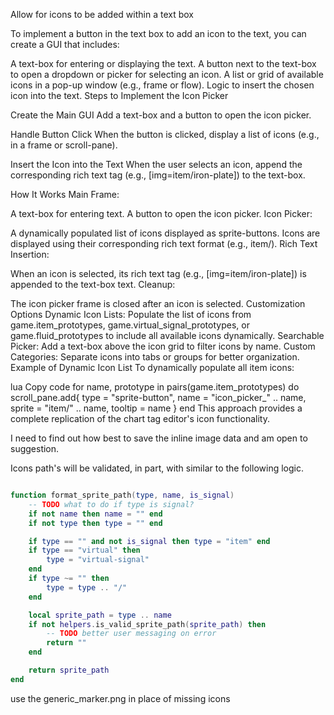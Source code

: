 Allow for icons to be added within a text box

To implement a button in the text box to add an icon to the text, you can create a GUI that includes:

A text-box for entering or displaying the text. A button next to the text-box to open a dropdown or picker for selecting an icon. A list or grid of available icons in a pop-up window (e.g., frame or flow). Logic to insert the chosen icon into the text. Steps to Implement the Icon Picker

Create the Main GUI Add a text-box and a button to open the icon picker.

Handle Button Click When the button is clicked, display a list of icons (e.g., in a frame or scroll-pane).

Insert the Icon into the Text When the user selects an icon, append the corresponding rich text tag (e.g., [img=item/iron-plate]) to the text-box.

 How It Works Main Frame:

A text-box for entering text. A button to open the icon picker. Icon Picker:

A dynamically populated list of icons displayed as sprite-buttons. Icons are displayed using their corresponding rich text format (e.g., item/). Rich Text Insertion:

When an icon is selected, its rich text tag (e.g., [img=item/iron-plate]) is appended to the text-box text. Cleanup:

The icon picker frame is closed after an icon is selected. Customization Options Dynamic Icon Lists: Populate the list of icons from game.item_prototypes, game.virtual_signal_prototypes, or game.fluid_prototypes to include all available icons dynamically. 
Searchable Picker: Add a text-box above the icon grid to filter icons by name. 
Custom Categories: Separate icons into tabs or groups for better organization. Example of Dynamic Icon List To dynamically populate all item icons:

lua Copy code for name, prototype in pairs(game.item_prototypes) do scroll_pane.add{ type = "sprite-button", name = "icon_picker_" .. name, sprite = "item/" .. name, tooltip = name } end This approach provides a complete replication of the chart tag editor's icon functionality.


I need to find out how best to save the inline image data and am open to suggestion.

Icons path's will be validated, in part, with similar to the following logic.
```lua

function format_sprite_path(type, name, is_signal)
    -- TODO what to do if type is signal?
    if not name then name = "" end
    if not type then type = "" end

    if type == "" and not is_signal then type = "item" end
    if type == "virtual" then
        type = "virtual-signal"
    end
    if type ~= "" then
        type = type .. "/"
    end

    local sprite_path = type .. name
    if not helpers.is_valid_sprite_path(sprite_path) then
        -- TODO better user messaging on error
        return ""
    end

    return sprite_path
end

```

use the generic_marker.png in place of missing icons